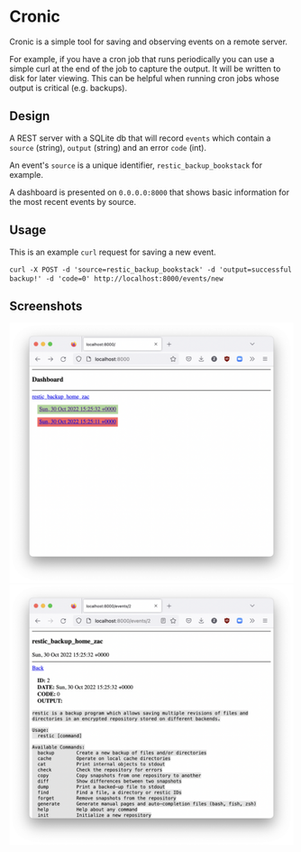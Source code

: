 # Cronic

Cronic is a simple tool for saving and observing events on a remote server.

For example, if you have a cron job that runs periodically you can use a simple curl at the end of the job to capture the output.
It will be written to disk for later viewing. 
This can be helpful when running cron jobs whose output is critical (e.g. backups).

## Design

A REST server with a SQLite db that will record `events` which contain a `source` (string), `output` (string) and an error `code` (int).

An event's `source` is a unique identifier, `restic_backup_bookstack` for example.

A dashboard is presented on `0.0.0.0:8000` that shows basic information for the most recent events by source.

## Usage

This is an example `curl` request for saving a new event.

```
curl -X POST -d 'source=restic_backup_bookstack' -d 'output=successful backup!' -d 'code=0' http://localhost:8000/events/new
```

## Screenshots

![](./content/dashboard.png)
![](./content/event.png)

